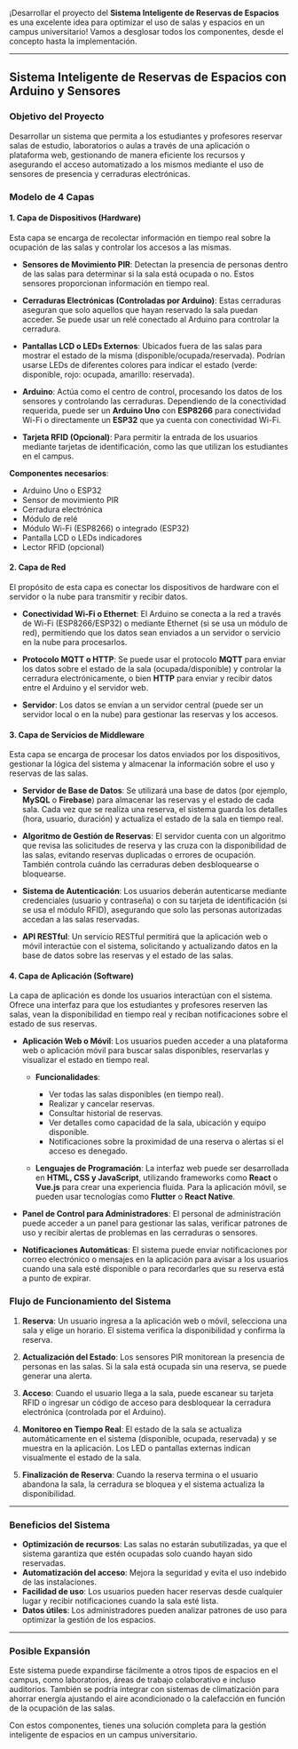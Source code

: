 ¡Desarrollar el proyecto del **Sistema Inteligente de Reservas de Espacios** es una excelente idea para optimizar el uso de salas y espacios en un campus universitario! Vamos a desglosar todos los componentes, desde el concepto hasta la implementación.

---

## **Sistema Inteligente de Reservas de Espacios con Arduino y Sensores**

### **Objetivo del Proyecto**
Desarrollar un sistema que permita a los estudiantes y profesores reservar salas de estudio, laboratorios o aulas a través de una aplicación o plataforma web, gestionando de manera eficiente los recursos y asegurando el acceso automatizado a los mismos mediante el uso de sensores de presencia y cerraduras electrónicas.

### **Modelo de 4 Capas**

#### **1. Capa de Dispositivos (Hardware)**

Esta capa se encarga de recolectar información en tiempo real sobre la ocupación de las salas y controlar los accesos a las mismas.

- **Sensores de Movimiento PIR**: Detectan la presencia de personas dentro de las salas para determinar si la sala está ocupada o no. Estos sensores proporcionan información en tiempo real.
  
- **Cerraduras Electrónicas (Controladas por Arduino)**: Estas cerraduras aseguran que solo aquellos que hayan reservado la sala puedan acceder. Se puede usar un relé conectado al Arduino para controlar la cerradura.

- **Pantallas LCD o LEDs Externos**: Ubicados fuera de las salas para mostrar el estado de la misma (disponible/ocupada/reservada). Podrían usarse LEDs de diferentes colores para indicar el estado (verde: disponible, rojo: ocupada, amarillo: reservada).

- **Arduino**: Actúa como el centro de control, procesando los datos de los sensores y controlando las cerraduras. Dependiendo de la conectividad requerida, puede ser un **Arduino Uno** con **ESP8266** para conectividad Wi-Fi o directamente un **ESP32** que ya cuenta con conectividad Wi-Fi.

- **Tarjeta RFID (Opcional)**: Para permitir la entrada de los usuarios mediante tarjetas de identificación, como las que utilizan los estudiantes en el campus.

**Componentes necesarios**:
  - Arduino Uno o ESP32
  - Sensor de movimiento PIR
  - Cerradura electrónica
  - Módulo de relé
  - Módulo Wi-Fi (ESP8266) o integrado (ESP32)
  - Pantalla LCD o LEDs indicadores
  - Lector RFID (opcional)

#### **2. Capa de Red**

El propósito de esta capa es conectar los dispositivos de hardware con el servidor o la nube para transmitir y recibir datos.

- **Conectividad Wi-Fi o Ethernet**: El Arduino se conecta a la red a través de Wi-Fi (ESP8266/ESP32) o mediante Ethernet (si se usa un módulo de red), permitiendo que los datos sean enviados a un servidor o servicio en la nube para procesarlos.
  
- **Protocolo MQTT o HTTP**: Se puede usar el protocolo **MQTT** para enviar los datos sobre el estado de la sala (ocupada/disponible) y controlar la cerradura electrónicamente, o bien **HTTP** para enviar y recibir datos entre el Arduino y el servidor web.

- **Servidor**: Los datos se envían a un servidor central (puede ser un servidor local o en la nube) para gestionar las reservas y los accesos.

#### **3. Capa de Servicios de Middleware**

Esta capa se encarga de procesar los datos enviados por los dispositivos, gestionar la lógica del sistema y almacenar la información sobre el uso y reservas de las salas.

- **Servidor de Base de Datos**: Se utilizará una base de datos (por ejemplo, **MySQL** o **Firebase**) para almacenar las reservas y el estado de cada sala. Cada vez que se realiza una reserva, el sistema guarda los detalles (hora, usuario, duración) y actualiza el estado de la sala en tiempo real.

- **Algoritmo de Gestión de Reservas**: El servidor cuenta con un algoritmo que revisa las solicitudes de reserva y las cruza con la disponibilidad de las salas, evitando reservas duplicadas o errores de ocupación. También controla cuándo las cerraduras deben desbloquearse o bloquearse.

- **Sistema de Autenticación**: Los usuarios deberán autenticarse mediante credenciales (usuario y contraseña) o con su tarjeta de identificación (si se usa el módulo RFID), asegurando que solo las personas autorizadas accedan a las salas reservadas.

- **API RESTful**: Un servicio RESTful permitirá que la aplicación web o móvil interactúe con el sistema, solicitando y actualizando datos en la base de datos sobre las reservas y el estado de las salas.

#### **4. Capa de Aplicación (Software)**

La capa de aplicación es donde los usuarios interactúan con el sistema. Ofrece una interfaz para que los estudiantes y profesores reserven las salas, vean la disponibilidad en tiempo real y reciban notificaciones sobre el estado de sus reservas.

- **Aplicación Web o Móvil**: Los usuarios pueden acceder a una plataforma web o aplicación móvil para buscar salas disponibles, reservarlas y visualizar el estado en tiempo real.
  
  - **Funcionalidades**:
    - Ver todas las salas disponibles (en tiempo real).
    - Realizar y cancelar reservas.
    - Consultar historial de reservas.
    - Ver detalles como capacidad de la sala, ubicación y equipo disponible.
    - Notificaciones sobre la proximidad de una reserva o alertas si el acceso es denegado.
  
  - **Lenguajes de Programación**: La interfaz web puede ser desarrollada en **HTML, CSS y JavaScript**, utilizando frameworks como **React** o **Vue.js** para crear una experiencia fluida. Para la aplicación móvil, se pueden usar tecnologías como **Flutter** o **React Native**.

- **Panel de Control para Administradores**: El personal de administración puede acceder a un panel para gestionar las salas, verificar patrones de uso y recibir alertas de problemas en las cerraduras o sensores.

- **Notificaciones Automáticas**: El sistema puede enviar notificaciones por correo electrónico o mensajes en la aplicación para avisar a los usuarios cuando una sala esté disponible o para recordarles que su reserva está a punto de expirar.

### **Flujo de Funcionamiento del Sistema**

1. **Reserva**: Un usuario ingresa a la aplicación web o móvil, selecciona una sala y elige un horario. El sistema verifica la disponibilidad y confirma la reserva.
  
2. **Actualización del Estado**: Los sensores PIR monitorean la presencia de personas en las salas. Si la sala está ocupada sin una reserva, se puede generar una alerta.

3. **Acceso**: Cuando el usuario llega a la sala, puede escanear su tarjeta RFID o ingresar un código de acceso para desbloquear la cerradura electrónica (controlada por el Arduino).

4. **Monitoreo en Tiempo Real**: El estado de la sala se actualiza automáticamente en el sistema (disponible, ocupada, reservada) y se muestra en la aplicación. Los LED o pantallas externas indican visualmente el estado de la sala.

5. **Finalización de Reserva**: Cuando la reserva termina o el usuario abandona la sala, la cerradura se bloquea y el sistema actualiza la disponibilidad.

---

### **Beneficios del Sistema**
- **Optimización de recursos**: Las salas no estarán subutilizadas, ya que el sistema garantiza que estén ocupadas solo cuando hayan sido reservadas.
- **Automatización del acceso**: Mejora la seguridad y evita el uso indebido de las instalaciones.
- **Facilidad de uso**: Los usuarios pueden hacer reservas desde cualquier lugar y recibir notificaciones cuando la sala esté lista.
- **Datos útiles**: Los administradores pueden analizar patrones de uso para optimizar la gestión de los espacios.

---

### **Posible Expansión**
Este sistema puede expandirse fácilmente a otros tipos de espacios en el campus, como laboratorios, áreas de trabajo colaborativo e incluso auditorios. También se podría integrar con sistemas de climatización para ahorrar energía ajustando el aire acondicionado o la calefacción en función de la ocupación de las salas.

Con estos componentes, tienes una solución completa para la gestión inteligente de espacios en un campus universitario.
